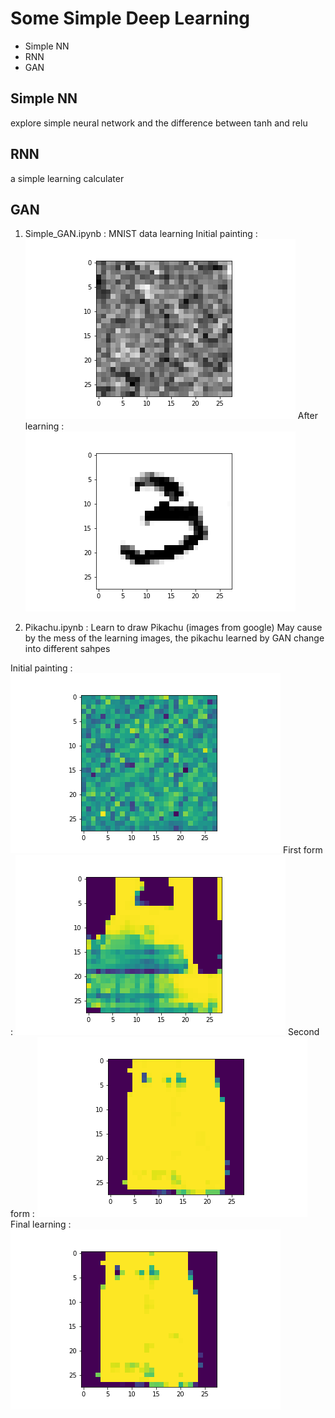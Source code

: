 # Some Simple Deep Learning 

- Simple NN 
- RNN
- GAN

## Simple NN 

explore simple neural network and the difference between tanh and relu

## RNN

a simple learning calculater 

## GAN

1. Simple_GAN.ipynb : MNIST data learning 
Initial painting : ![image](https://github.com/ricky40403/LearningDeep/blob/master/simpleNetwork/Gan_img/image0.png) 
After learning : ![image](https://github.com/ricky40403/LearningDeep/blob/master/simpleNetwork/Gan_img/image97600.png) 

2. Pikachu.ipynb : Learn to draw Pikachu (images from google)
May cause by the mess of the learning images, the pikachu learned by GAN change into different sahpes

Initial painting : ![image](https://github.com/ricky40403/LearningDeep/blob/master/simpleNetwork/pikachu_img/image0.png) 
First form : ![image](https://github.com/ricky40403/LearningDeep/blob/master/simpleNetwork/pikachu_img/image10000.png) 
Second form : ![image](https://github.com/ricky40403/LearningDeep/blob/master/simpleNetwork/pikachu_img/image21000.png) 
Final learning : ![image](https://github.com/ricky40403/LearningDeep/blob/master/simpleNetwork/pikachu_img/image99900.png) 
